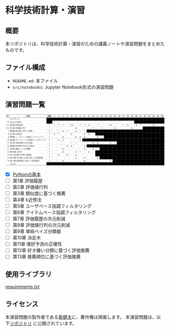 # 科学技術計算・演習

## 概要

本リポジトリは、科学技術計算・演習のための講義ノートや演習問題をまとめたものです。

## ファイル構成

- `README.md`: 本ファイル
- `src/notebooks`: Jupyter Notebook形式の演習問題


## 演習問題一覧

![演習問題](src/images/課題リスト%202024-04-15%20152008.png)


- [x] [Pythonの基本](src/notebooks/pythonTutorial.ipynb)
- [ ] 第1章 評価履歴
- [ ] 第2章 評価値行列
- [ ] 第3章 類似度に基づく推薦
- [ ] 第4章 k近傍法
- [ ] 第5章 ユーザベース協調フィルタリング
- [ ] 第6章 アイテムベース協調フィルタリング
- [ ] 第7章 評価履歴の次元削減
- [ ] 第8章 評価値行列の次元削減
- [ ] 第9章 単純ベイズ分類器
- [ ] 第10章 決定木
- [ ] 第11章 嗜好予測の正確性
- [ ] 第12章 好き嫌い分類に基づく評価推薦
- [ ] 第13章 推薦順位に基づく評価推薦

## 使用ライブラリ

[requirements.txt](requirements.txt)

## ライセンス

本演習問題の製作者である[奥健太](https://github.com/okukenta)に、著作権は帰属します。
本演習問題は、以下[リポジトリ](https://github.com/recsyslab/recsys-python) に公開されています。